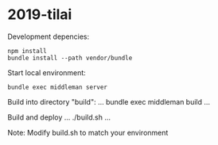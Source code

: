 # 2019-tilai

Development depencies:
```
npm install
bundle install --path vendor/bundle
```

Start local environment:
```
bundle exec middleman server
```

Build into directory "build":
...
bundle exec middleman build
...

Build and deploy
...
./build.sh
...

Note: Modify build.sh to match your environment
